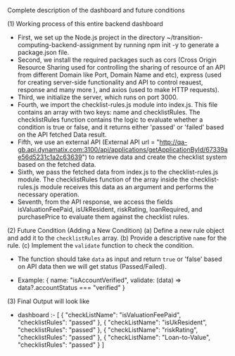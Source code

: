 Complete description of the dashboard and future conditions

(1) Working process of this entire backend dashboard
* First, we set up the Node.js project in the directory ~/transition-computing-backend-assignment by running npm init -y to generate a package.json file.
* Second, we install the required packages such as cors (Cross Origin Resource Sharing used for controlling the sharing of resource of an API from different Domain like Port, Domain Name and etc), express (used for creating server-side functionality and API to control reauest, response and many more ), and axios (used to make HTTP requests).
* Third, we initialize the server, which runs on port 3000.
* Fourth, we import the checklist-rules.js module into index.js. This file contains an array with two keys: name and checklistRules. The checklistRules function contains the logic to evaluate whether a condition is true or false, and it returns either 'passed' or 'failed' based on the API fetched Data result.
* Fifth, we use an external API (External API url = "http://qa-gb.api.dynamatix.com:3100/api/applications/getApplicationById/67339ae56d5231c1a2c63639") to retrieve data and create the checklist system based on the fetched data.
* Sixth, we pass the fetched data from index.js to the checklist-rules.js module. The checklistRules function of the array inside the checklist-rules.js module receives this data as an argument and performs the necessary operation.
* Seventh, from the API response, we access the fields isValuationFeePaid, isUkResident, riskRating, loanRequired, and purchasePrice to evaluate them against the checklist rules.


(2) Future Condition (Adding a New Condition)
(a) Define a new rule object and add it to the `checklistRules` array.
(b) Provide a descriptive `name` for the rule.
(c) Implement the `validate` function to check the condition.
 - The function should take `data` as input and return `true` or 'false' based on API data then we will get status (Passed/Failed).
* Example:
{
 name: "isAccountVerified",
 validate: (data) => data?.accountStatus === "verified"
}

(3) Final Output will look like 
* dashboard :-
[
  {
    "checkListName": "isValuationFeePaid",
    "checklistRules": "passed"
  },
  {
    "checkListName": "isUkResident",
    "checklistRules": "passed"
  },
  {
    "checkListName": "riskRating",
    "checklistRules": "passed"
  },
  {
    "checkListName": "Loan-to-Value",
    "checklistRules": "passed"
  }
]
